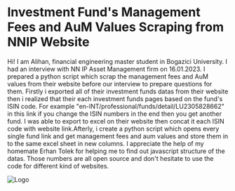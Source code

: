 
# Investment Fund's Management Fees and AuM Values Scraping from NNIP Website

Hi! I am Alihan, financial engineering master student in Bogazici University. I had an interview with NN IP Asset Management firm on 16.01.2023. I prepared a python script which scrap the management fees and AuM values from their website before our interview to prepare questions for them. Firstly i exported all of their investment funds datas from their website then i realized that their each investment funds pages based on the fund's ISIN code. For example "en-INT/professional/funds/detail/LU2305828662" in this link if you change the ISIN numbers in the end then you get another fund. I was able to export to excel on their website then concat it each ISIN code with website link.Afterly, i create a python script which opens every single fund link and get management fees and aum values and store them in to the same excel sheet in new columns.
I appreciate the help of my homemate Erhan Tolek for helping me to find out javascript structure of the datas. Those numbers are all open source and don't hesitate to use the code for different kind of websites.

![Logo](https://upload.wikimedia.org/wikipedia/commons/2/2d/NNIP_Logo_4c_gro%C3%9F.jpg)

    
